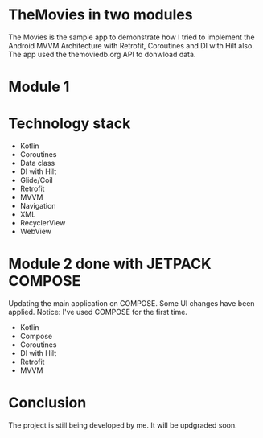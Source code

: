 # TheMovies in two modules
The Movies is the sample app to demonstrate how I tried to implement the Android MVVM Architecture with Retrofit, Coroutines and DI with Hilt also.
The app used the themoviedb.org  API to donwload data. 

# Module 1
# Technology stack
- Kotlin
- Coroutines
- Data class
- DI with Hilt
- Glide/Coil
- Retrofit
- MVVM
- Navigation
- XML
- RecyclerView
- WebView

# Module 2 done with JETPACK COMPOSE
Updating the main application on COMPOSE. Some UI changes have been applied.
Notice: I've used COMPOSE for the first time. 
- Kotlin
- Compose
- Coroutines
- DI with Hilt
- Retrofit
- MVVM


# Conclusion
The project is still being developed by me. It will be updgraded soon.


